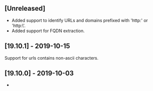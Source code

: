 ## [Unreleased]
-   Added support to identify URLs and domains prefixed with 'http:' or 'http:\\'.
-   Added support for FQDN extraction.

## [19.10.1] - 2019-10-15
Support for urls contains non-ascii characters.

## [19.10.0] - 2019-10-03
-